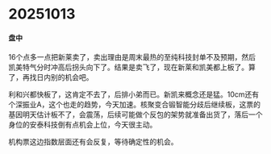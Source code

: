 # 20251013

#### 盘中

16个点多一点把新莱卖了，卖出理由是周末最热的至纯科技封单不及预期，然后凯美特气分时冲高后拐头向下了。结果是卖飞了，现在新莱和凯美都上板了。算了，再找日内别的机会吧。

利和兴都快板了，这肯定不去了，后排小弟而已。新凯来概念还是猛。10cm还有个深振业A，这个也走的趋势，今天加速。核聚变合锻智能分歧后继续板，这票的基因明天估计板不了，会震荡，后续可能做个反包的架势就准备出货了，落后一个身位的安泰科技倒有点机会上位，今天很主动。

机构票这边指数层面还有会反复，等待确定性的机会。
